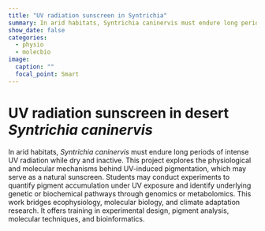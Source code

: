```yaml
---
title: "UV radiation sunscreen in Syntrichia"
summary: In arid habitats, Syntrichia caninervis must endure long periods of intense UV radiation while dry and inactive. This project explores the physiological and molecular mechanisms behind UV-induced pigmentation.
show_date: false
categories:
  - physio
  - molecbio
image:
  caption: ""
  focal_point: Smart
---
```


# UV radiation sunscreen in desert *Syntrichia caninervis*

In arid habitats, *Syntrichia caninervis* must endure long periods of intense UV radiation while dry and inactive. This project explores the physiological and molecular mechanisms behind UV-induced pigmentation, which may serve as a natural sunscreen. Students may conduct experiments to quantify pigment accumulation under UV exposure and identify underlying genetic or biochemical pathways through genomics or metabolomics. This work bridges ecophysiology, molecular biology, and climate adaptation research. It offers training in experimental design, pigment analysis, molecular techniques, and bioinformatics.
